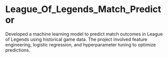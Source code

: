 # League_Of_Legends_Match_Predictor
Developed a machine learning model to predict match outcomes in League of Legends using historical game data. The project involved feature engineering, logistic regression, and hyperparameter tuning to optimize predictions.
